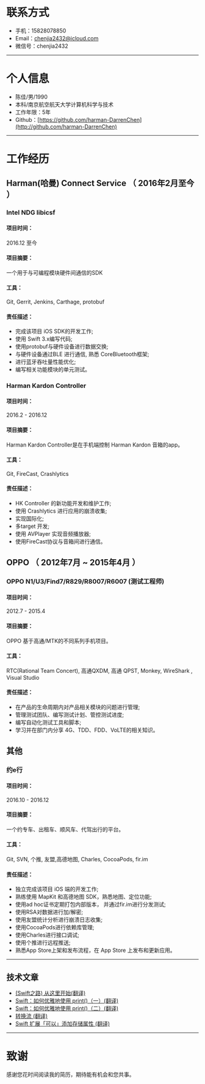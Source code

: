 # 联系方式
- 手机：15828078850
- Email：chenjia2432@icloud.com 
- 微信号：chenjia2432

---

# 个人信息

 - 陈佳/男/1990 
 - 本科/南京航空航天大学计算机科学与技术 
 - 工作年限：5年
 - Github：[https://github.com/harman-DarrenChen](http://github.com/harman-DarrenChen)

---

# 工作经历

## Harman(哈曼) Connect Service （ 2016年2月至今 ）

### Intel NDG libicsf 
#### 项目时间：
2016.12 至今
#### 项目摘要：
 一个用于与可编程模块硬件间通信的SDK
####  工具：
Git, Gerrit,  Jenkins, Carthage, protobuf
#### 责任描述：
* 完成该项目 iOS SDK的开发工作;
* 使用 Swift 3.x编写代码;
* 使用protobuf与硬件设备进行数据交换;
*  与硬件设备通过BLE 进行通信, 熟悉 CoreBluetooth框架;
* 进行蓝牙吞吐量性能优化;
* 编写相关功能模块的单元测试。

### Harman Kardon Controller 
#### 项目时间： 
2016.2 - 2016.12
#### 项目摘要：
Harman Kardon Controller是在手机端控制 Harman Kardon 音箱的app。
####  工具：
Git, FireCast, Crashlytics
#### 责任描述：
* HK Controller 的新功能开发和维护工作;
* 使用 Crashlytics 进行应用的崩溃收集;
* 实现国际化;
* 多target 开发;
* 使用 AVPlayer 实现音频播放器;
* 使用FireCast协议与音箱间进行通信。

## OPPO （ 2012年7月 ~ 2015年4月 ）
### OPPO  N1/U3/Find7/R829/R8007/R6007 (测试工程师)
#### 项目时间： 
2012.7 - 2015.4
#### 项目摘要：
OPPO 基于高通/MTK的不同系列手机项目。
####  工具：
RTC(Rational Team Concert), 高通QXDM, 高通 QPST,  Monkey, WireShark , Visual Studio
#### 责任描述：
* 在产品的生命周期内对产品相关模块的问题进行管理;
* 管理测试团队、编写测试计划、管控测试进度;
* 编写自动化测试工具和脚本;
* 学习并在部门内分享 4G、TDD、FDD、VoLTE的相关知识。

##  其他
### 约e行 
#### 项目时间： 
2016.10 - 2016.12
#### 项目摘要：
一个约专车、出租车、顺风车、代驾出行的平台。
#### 工具：
Git, SVN, 个推, 友盟,高德地图, Charles, CocoaPods, fir.im
#### 责任描述：
* 独立完成该项目 iOS 端的开发工作;
* 熟练使用 MapKit 和高德地图 SDK，熟悉地图、定位功能;
* 使用ad hoc证书定期打包内部版本， 并通过fir.im进行分发测试;
* 使用RSA对数据进行加/解密;
* 使用友盟统计分析进行崩溃日志收集;
* 使用CocoaPods进行依赖库管理;
* 使用Charles进行接口调试;
* 使用个推进行远程推送;
* 熟悉App Store上架和发布流程，在 App Store 上发布和更新应用。

---

## 技术文章

- [(Swift之路) 从这里开始(翻译)](http://www.swift.gg/2017/04/21/what-to-learn-first/)
- [Swift：如何优雅地使用 print()（一）(翻译)](http://www.swift.gg/2016/08/03/swift-prettify-your-print-statements-pt-1/) 
- [Swift：如何优雅地使用 print()（二）(翻译)](http://swift.gg/2016/08/23/swift-pretty-in-print-pt-2/) 
- [转换流 (翻译)](http://swift.gg/2016/09/28/transformative-streams/)
- [Swift 扩展「可以」添加存储属性 (翻译)](http://swift.gg/2016/10/11/swift-extensions-can-add-stored-properties/)

---

# 致谢
感谢您花时间阅读我的简历，期待能有机会和您共事。
